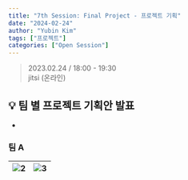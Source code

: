 ```yaml
---
title: "7th Session: Final Project - 프로젝트 기획"
date: "2024-02-24"
author: "Yubin Kim"
tags: ["프로젝트"]
categories: ["Open Session"]
---
```


> 2023.02.24 / 18:00 - 19:30   
jitsi (온라인)

## 💡 팀 별 프로젝트 기획안 발표
- 
### 팀 A
![2](/session_7/1.png "2") | ![3](/session_7/2.png "3")
---|---|


